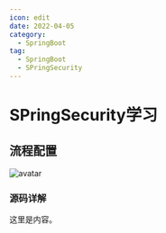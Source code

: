 ```yaml
---
icon: edit
date: 2022-04-05
category:
  - SpringBoot
tag:
  - SpringBoot
  - SPringSecurity
---
```


# SPringSecurity学习

## 流程配置

![avatar](/root/VuePressDoc/doc/docs/.vuepress/public/logo.png)

### 源码详解

这里是内容。
